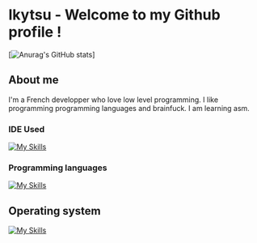# Ikytsu - Welcome to my Github profile !

[![Anurag's GitHub stats](https://github-readme-stats.vercel.app/api?username=Ikytsu&theme=tokyonight)]

## About me

I'm a French developper who love low level programming.
I like programming programming languages and brainfuck.
I am learning asm.

### IDE Used
[![My Skills](https://skillicons.dev/icons?i=vscode,visualstudio,neovim&theme=dark)](https://skillicons.dev)

### Programming languages
[![My Skills](https://skillicons.dev/icons?i=c,cpp,cs,python,java,lua,unity&theme=dark)](https://skillicons.dev)

## Operating system
[![My Skills](https://skillicons.dev/icons?i=linux,mint&theme=dark)](https://skillicons.dev)
